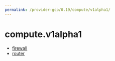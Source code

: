 ```yaml
---
permalink: /provider-gcp/0.19/compute/v1alpha1/
---
```


# compute.v1alpha1



* [firewall](firewall.md)
* [router](router.md)
